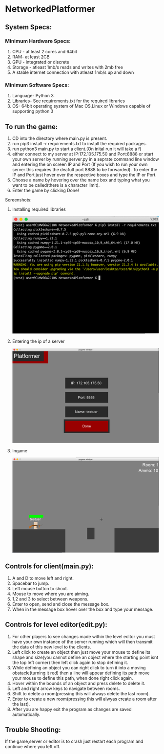 # NetworkedPlatformer

## System Specs: 

### Minimum Hardware Specs:

1. CPU - at least 2 cores and 64bit 
2. RAM-  at least 2GB 
3. GPU - integrated or discrete 
4. Storage - atleast 1mb/s reads and writes with 2mb free  
5. A stable internet connection with atleast 1mb/s up and down

### Minimum Software Specs:

1. Language- Python 3
2. Libraries- See requirements.txt for the required libraries 
3. OS- 64bit operating system of Mac OS,Linux or Windows capable of supporting python 3



## To run the game:
1. CD into the directory where main.py is present.
2. run pip3 install -r requirements.txt to install the required packages.
3. run python3 main.py to start a client.(On inital run it will take a f)
4. either connect to my server at IP:172.105.175.50 and Port:8888 or start your own server by running server.py in a seprate command line window and entering the on screen IP and Port (If you wish to run your own server this requires the deafult port 8888 to be forwarded). To enter the IP and Port just hover over the respective boxes and type the IP or Port.
5. Choose a name by hovering over the name box and typing what you want to be called(there is a character limit).
6. Enter the game by clicking Done!

Screenshots:

1. Installing required libraries 
	
	![image](images/image.png)

2. Entering the ip of a server

   ![image2](images/image2.png)

3. Ingame 

   ![image3](images/image3.png)

## Controls for client(main.py):

1. A and D to move left and right.
2. Spacebar to jump.
3. Left mouse button to shoot.
4. Mouse to move where you are aiming.
5. 1,2 and 3 to select between weapons.
6. Enter to open, send and close the message box.
7. When in the message box hover over the box and type your message.

## Controls for level editor(edit.py):

1. For other players to see changes made within the level editor you must have your own instance of the server running which will then transmit the data of this new level to the clients.
2. Left click to create an object then just move your mouse to define its shape and size(you cannot define an object where the starting point isnt the top left corner) then left click again to stop defining it.
3. While defining an object you can right click to turn it into a moving obstacle(turning it red) then a line will appear defining its path move your mouse to define this path, when done right click again.
4. Hover within the bounds of an object and press delete to delete it.
5. Left and right arrow keys to navigate between rooms.
6. Shift to delete a room(pressing this will always delete the last room).
7. Enter to create a new room(pressing this will alwyas create a room after the last).
8. After you are happy exit the program as changes are saved automatically.

## Trouble Shooting:

If the game,server or editor is to crash just restart each program and continue where you left off.



